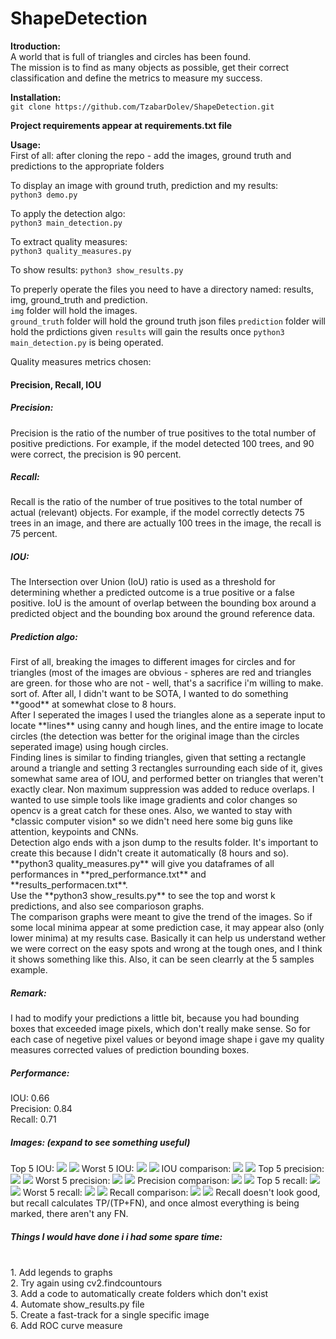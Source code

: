 # ShapeDetection

**Itroduction:** <br>
A world that is full of triangles and circles has been found. <br>
The mission is to find as many objects as possible, get their correct classification and define the metrics to measure my success.

**Installation:**<br>
`git clone https://github.com/TzabarDolev/ShapeDetection.git`

**Project requirements appear at requirements.txt file**

**Usage:**<br>
First of all: after cloning the repo - add the images, ground truth and predictions to the appropriate folders<br>

To display an image with ground truth, prediction and my results:<br>
`python3 demo.py`

To apply the detection algo:<br>
`python3 main_detection.py`

To extract quality measures:<br>
`python3 quality_measures.py`

To show results:
`python3 show_results.py`

To preperly operate the files you need to have a directory named: results, img, ground_truth and prediction.<br>
`img` folder will hold the images.<br>
`ground_truth` folder will hold the ground truth json files
`prediction` folder will hold the prdictions given
`results` will gain the results once `python3 main_detection.py` is being operated.

Quality measures metrics chosen:<br>
<h4>Precision, Recall, IOU</h4>
<h5>Precision: </h5>Precision is the ratio of the number of true positives to the total number of positive predictions. For example, if the model detected 100 trees, and 90 were correct, the precision is 90 percent.<br>
<h5>Recall: </h5>Recall is the ratio of the number of true positives to the total number of actual (relevant) objects. For example, if the model correctly detects 75 trees in an image, and there are actually 100 trees in the image, the recall is 75 percent.<br>
<h5>IOU: </h5>The Intersection over Union (IoU) ratio is used as a threshold for determining whether a predicted outcome is a true positive or a false positive. IoU is the amount of overlap between the bounding box around a predicted object and the bounding box around the ground reference data.<br>

<h5>Prediction algo: </h5>
First of all, breaking the images to different images for circles and for triangles (most of the images are obvious - spheres are red and triangles are green. for those who are not - well, that's a sacrifice i'm willing to make. sort of. After all, I didn't want to be SOTA, I wanted to do something **good** at somewhat close to 8 hours.<br>
After I seperated the images I used the triangles alone as a seperate input to locate **lines** using canny and hough lines, and the entire image to locate circles (the detection was better for the original image than the circles seperated image) using hough circles.<br>
Finding lines is similar to finding triangles, given that setting a rectangle around a triangle and setting 3 rectangles surrounding each side of it, gives somewhat same area of IOU, and performed better on triangles that weren't exactly clear. Non maximum suppression was added to reduce overlaps.
I wanted to use simple tools like image gradients and color changes so opencv is a great catch for these ones. Also, we wanted to stay with *classic computer vision* so we didn't need here some big guns like attention, keypoints and CNNs.<br>
Detection algo ends with a json dump to the results folder. It's important to create this because I didn't create it automatically (8 hours and so).
**python3 quality_measures.py** will give you dataframes of all performances in **pred_performance.txt** and **results_performacen.txt**.<br>
Use the **python3 show_results.py** to see the top and worst k predictions, and also see comparioson graphs. <br>
The comparison graphs were meant to give the trend of the images. So if some local minima appear at some prediction case, it may appear also (only lower minima) at my results case. Basically it can help us understand wether we were correct on the easy spots and wrong at the tough ones, and I think it shows something like this. Also, it can be seen clearrly at the 5 samples example.<br>

<h5>Remark:</h5>
I had to modify your predictions a little bit, because you had bounding boxes that exceeded image pixels, which don't really make sense. So for each case of negetive pixel values or beyond image shape i gave my quality measures corrected values of prediction bounding boxes.<br>

<h5>Performance:</h5>
IOU: 0.66<br>
Precision: 0.84<br>
Recall: 0.71<br>


<h5>Images: (expand to see something useful)</h5>
Top 5 IOU:
<img src="assets/IOU_top_k_GT.jpg"> 
<img src="assets/IOU_top_k.jpg"> 
Worst 5 IOU:
<img src="assets/IOU_worst_k_GT.jpg"> 
<img src="assets/IOU_worst_k.jpg"> 
IOU comparison:
<img src="assets/IOU_comparison_example.jpg">
<img src="assets/IOU_comparison.jpg">
Top 5 precision:
<img src="assets/precision_top_k_GT.jpg"> 
<img src="assets/precision_top_k.jpg"> 
Worst 5 precision:
<img src="assets/precision_worst_k_GT.jpg"> 
<img src="assets/precision_worst_k.jpg"> 
Precision comparison:
<img src="assets/precision_comparison_example.jpg">
<img src="assets/precision_comparison.jpg">
Top 5 recall:
<img src="assets/recall_top_k_GT.jpg">
<img src="assets/recall_top_k.jpg">
Worst 5 recall:
<img src="assets/recall_worst_k_GT.jpg"> 
<img src="assets/recall_worst_k.jpg"> 
Recall comparison:
<img src="assets/recall_comparison_example.jpg">
<img src="assets/recall_comparison.jpg">
Recall doesn't look good, but recall calculates TP/(TP+FN), and once almost everything is being marked, there aren't any FN.



<h5>Things I would have done i i had some spare time:</h5><br>
1. Add legends to graphs<br>
2. Try again using cv2.findcountours<br>
3. Add a code to automatically create folders which don't exist<br>
4. Automate show_results.py file<br>
5. Create a fast-track for a single specific image<br>
6. Add ROC curve measure<br>
